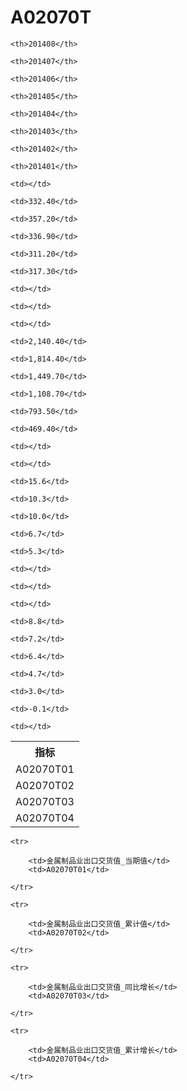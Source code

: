 A02070T
======


<table>

<tr>
    <th>指标</th>
    
    <th>201408</th>
    
    <th>201407</th>
    
    <th>201406</th>
    
    <th>201405</th>
    
    <th>201404</th>
    
    <th>201403</th>
    
    <th>201402</th>
    
    <th>201401</th>
    
</tr>


<tr>
    <td>A02070T01</td>
    
    <td></td>
    
    <td>332.40</td>
    
    <td>357.20</td>
    
    <td>336.90</td>
    
    <td>311.20</td>
    
    <td>317.30</td>
    
    <td></td>
    
    <td></td>
    

</tr>

<tr>
    <td>A02070T02</td>
    
    <td></td>
    
    <td>2,140.40</td>
    
    <td>1,814.40</td>
    
    <td>1,449.70</td>
    
    <td>1,108.70</td>
    
    <td>793.50</td>
    
    <td>469.40</td>
    
    <td></td>
    

</tr>

<tr>
    <td>A02070T03</td>
    
    <td></td>
    
    <td>15.6</td>
    
    <td>10.3</td>
    
    <td>10.0</td>
    
    <td>6.7</td>
    
    <td>5.3</td>
    
    <td></td>
    
    <td></td>
    

</tr>

<tr>
    <td>A02070T04</td>
    
    <td></td>
    
    <td>8.8</td>
    
    <td>7.2</td>
    
    <td>6.4</td>
    
    <td>4.7</td>
    
    <td>3.0</td>
    
    <td>-0.1</td>
    
    <td></td>
    

</tr>


</table>

<table>
    
    <tr>

        <td>金属制品业出口交货值_当期值</td>
        <td>A02070T01</td>

    </tr>
    
    <tr>

        <td>金属制品业出口交货值_累计值</td>
        <td>A02070T02</td>

    </tr>
    
    <tr>

        <td>金属制品业出口交货值_同比增长</td>
        <td>A02070T03</td>

    </tr>
    
    <tr>

        <td>金属制品业出口交货值_累计增长</td>
        <td>A02070T04</td>

    </tr>
    
</table>